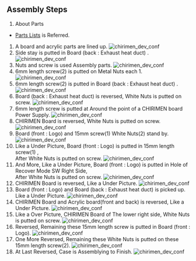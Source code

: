 ## Assembly Steps
1. About Parts
  * [Parts Lists](partsList-en.md) is Referred.
1. A board and acrylic parts are lined up.
![chirimen_dev_conf](img/01.jpg)
1. Side stay is putted in Board (back : Exhaust heat duct) .
![chirimen_dev_conf](img/02.jpg)
1. Nuts and screw is used Assembly parts.
![chirimen_dev_conf](img/03.jpg)
1. 6mm length screw(2) is putted on Metal Nuts each 1.
![chirimen_dev_conf](img/04.jpg)
1. 6mm length screw(2) is putted in Board (back : Exhaust heat duct) .
![chirimen_dev_conf](img/07.jpg)
1. Board (back : Exhaust heat duct) is reversed, White Nuts is putted on screw.
![chirimen_dev_conf](img/08.jpg)
1. 6mm length screw is putted at Around the point of a CHIRIMEN board Power Supply.
![chirimen_dev_conf](img/09.jpg)
1. CHIRIMEN Board is reversed, White Nuts is putted on screw.
![chirimen_dev_conf](img/10.jpg)
1. Board (front : Logo) and 15mm screw(1) White Nuts(2) stand by.
![chirimen_dev_conf](img/11.jpg)
1. Like a Under Picture, Board (front : Logo) is putted in 15mm length screw(1) ,  
   After White Nuts is putted on screw.
![chirimen_dev_conf](img/12.jpg)
1. And More, Like a Under Picture, Board (front : Logo) is putted in Hole of Recover Mode SW Right Side,  
  After White Nuts is putted on screw.
![chirimen_dev_conf](img/13.jpg)
1. CHIRIMEN Board is reversed, Like a Under Picture.
![chirimen_dev_conf](img/14.jpg)
1. Board (front : Logo) and Board (back : Exhaust heat duct) is picked up.  
  Like a Under Picture.
![chirimen_dev_conf](img/15.jpg)
1. CHIRIMEN Board and Acrylic board(front and back) is reversed, Like a Under Picture.
![chirimen_dev_conf](img/16.jpg)
1. Like a Over Picture, CHIRIMEN Board of The lower right side, White Nuts is putted on screw.
![chirimen_dev_conf](img/17.jpg)
1. Reversed, Remaining these 15mm length screw is putted in Board (front : Logo).
![chirimen_dev_conf](img/18.jpg)
1. One More Reversed, Remaining these  White Nuts is putted on these 15mm length screw(2).
![chirimen_dev_conf](img/19.jpg)
1. At Last Reversed, Case is Assemblying to Finish.
![chirimen_dev_conf](img/20.jpg)
